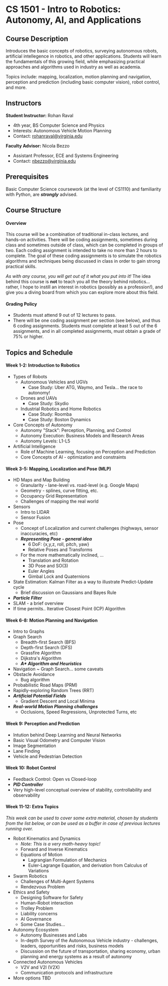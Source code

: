 # **CS 1501 - Intro to Robotics: Autonomy, AI, and Applications**

## **Course Description**
Introduces the basic concepts of robotics, surveying autonomous robots, artificial intellegence in robotics, and other applications. Students will learn the fundamentals of this growing field, while emphasizing practical approaches and algorithms used in industry as well as academia. 

Topics include: mapping, localization, motion planning and navigation, perception and prediction (including basic computer vision), robot control, and more.

## **Instructors**
**Student Instructor:** Rohan Raval
* 4th year, BS Computer Science and Physics
* Interests: Autonomous Vehicle Motion Planning
* Contact: rohanraval@virginia.edu

**Faculty Advisor:** Nicola Bezzo
* Assistant Professor, ECE and Systems Engineering
* Contact: nbezzo@virginia.edu

## **Prerequisites** ##
Basic Computer Science coursework (at the level of CS1110) and familiarity with Python, are ___strongly___ advised.

## **Course Structure** ##

#### Overview
This course will be a combination of traditional in-class lectures, and hands-on activities. There will be coding assignments, sometimes during class and sometimes outside of class, which can be completed in groups of two. Each coding assignment is intended to take no more than 2 hours to complete. The goal of these coding assignments is to simulate the robotics algorithms and techniques being discussed in class in order to gain strong practical skills. 

_As with any course, you will get out of it what you put into it!_ The idea behind this course is __not__ to teach you all the theory behind robotics... rather, I hope to instill an interest in robotics (possibly as a profession!), and give you a diving board from which you can explore more about this field.

#### Grading Policy
- Students must attend 9 out of 12 lectures to pass.
- There will be one coding assignment per section (see below), and thus 6 coding assignments. Students must complete at least 5 out of the 6 assignments, and in all completed assignments, must obtain a grade of 75% or higher.

## **Topics and Schedule**

#### Week 1-2: Introduction to Robotics
- Types of Robots
    - Autonomous Vehicles and UGVs
        - Case Study: Uber ATG, Waymo, and Tesla... the race to autonomy!
    - Drones and UAVs
        - Case Study: Skydio
    - Industrial Robotics and Home Robotics
        - Case Study: Roomba
        - Case Study: Boston Dynamics
- Core Concepts of Autonomy
    - Autonomy "Stack": Perception, Planning, and Control
    - Autonomy Execution: Business Models and Research Areas
    - Autonomy Levels: L1-L5
- Artificial Intelligence
    - Role of Machine Learning, focusing on Perception and Prediction
    - Core Concepts of AI - optimization and constraints

#### Week 3-5: Mapping, Localization and Pose (MLP)
- HD Maps and Map Building
    - Granularity - lane-level vs. road-level (e.g. Google Maps)
    - Geometry - splines, curve fitting, etc.
    - Occupancy Grid Representation
    - Challenges of mapping the real world
- Sensors
    - Intro to LIDAR
    - Sensor Fusion
- Pose
    - Concept of Localization and current challenges (highways, sensor inaccuracies, etc)
    - ___Representing Pose - general idea___
        - 6 DoF: {x,y,z, roll, pitch, yaw}
        - Relative Poses and Transforms
    - For the more mathematically inclined, ...
        - Translation and Rotation
        - 3D Pose and SO(3)
        - Euler Angles
        - Gimbal Lock and Quaternions
- State Estimation: Kalman Filter as a way to illustrate Predict-Update cycle
    - Brief discussion on Gaussians and Bayes Rule
- ___Particle Filter___
- SLAM - a brief overview
- If time permits.. Iterative Closest Point (ICP) Algorithm

#### Week 6-8: Motion Planning and Navigation
- Intro to Graphs
- Graph Search
    - Breadth-first Search (BFS)
    - Depth-first Search (DFS)
    - Grassfire Algorithm
    - Dijkstra's Algorithm
    - ___A* Algorithm and Heuristics___
- Navigation ~ Graph Search... some caveats
- Obstacle Avoidance
    - Bug algorithm
- Probabilistic Road Maps (PRM)
- Rapidly-exploring Random Trees (RRT)
- ___Artificial Potential Fields___
    - Gradient Descent and Local Minima
- ___Real-world Motion Planning challenges___
    - Occlusions, Speed Regressions, Unprotected Turns, etc

#### Week 9: Perception and Prediction
- Intution behind Deep Learning and Neural Networks
- Basic Visual Odometry and Computer Vision
- Image Segmentation
- Lane Finding
- Vehicle and Pedestrian Detection

#### Week 10: Robot Control
- Feedback Control: Open vs Closed-loop
- ___PID Controller___
- Very high-level conceptual overview of stability, controllability and observability

#### Week 11-12: Extra Topics
_This week can be used to cover some extra material, chosen by students from the list below, or can be used as a buffer in case of previous lectures running over._
- Robot Kinematics and Dynamics
    - _Note: This is a very math-heavy topic!_
    - Forward and Inverse Kinematics
    - Equations of Motion
        - Lagrangian Formulation of Mechanics
        - Euler-Lagrange Equation, and derivation from Calculus of Variations
- Swarm Robotics
    - Challenges of Multi-Agent Systems
    - Rendezvous Problem
- Ethics and Safety
    - Designing Software for Safety
    - Human-Robot interaction
    - Trolley Problem
    - Liability concerns
    - AI Governance
    - Some Case Studies...
- Autonomy Ecosystem
    - Autonomy Businesses and Labs
    - In-depth Survey of the Autonomous Vehicle industry - challenges, leaders, opportunities and risks, business models
    - Discussion on the future of transportation, sharing economy, urban planning and energy systems as a result of autonomy
- Connected Autonomous Vehicles
    - V2V and V2I (V2X)
    - Communication protocols and infrastructure
- More options TBD